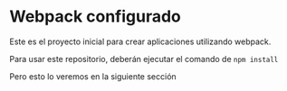 # Webpack configurado

Este es el proyecto inicial para crear aplicaciones utilizando webpack.

Para usar este repositorio, deberán ejecutar el comando de ```npm install```

Pero esto lo veremos en la siguiente sección
